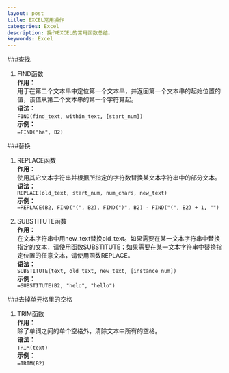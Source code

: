 ```yaml
---
layout: post
title: EXCEL常用操作
categories: Excel
description: 操作EXCEL的常用函数总结。
keywords: Excel
---
```


###查找
  1. FIND函数  
**作用：**  
用于在第二个文本串中定位第一个文本串，并返回第一个文本串的起始位置的值，该值从第二个文本串的第一个字符算起。  
**语法：**  
`FIND(find_text, within_text, [start_num])`  
**示例：**  
`=FIND("ha", B2)`  

###替换
  1. REPLACE函数  
**作用：**  
使用其它文本字符串并根据所指定的字符数替换某文本字符串中的部分文本。  
**语法：**  
`REPLACE(old_text, start_num, num_chars, new_text)`  
**示例：**  
`=REPLACE(B2, FIND("(", B2), FIND(")", B2) - FIND("(", B2) + 1, "")`  

  2. SUBSTITUTE函数  
**作用：**  
在文本字符串中用new_text替换old_text。如果需要在某一文本字符串中替换指定的文本，请使用函数SUBSTITUTE；如果需要在某一文本字符串中替换指定位置的任意文本，请使用函数REPLACE。  
**语法：**  
`SUBSTITUTE(text, old_text, new_text, [instance_num])`  
**示例：**  
`=SUBSTITUTE(B2, "helo", "hello")`  

###去掉单元格里的空格
  1. TRIM函数  
**作用：**  
除了单词之间的单个空格外，清除文本中所有的空格。  
**语法：**  
`TRIM(text)`  
**示例：**  
`=TRIM(B2)`  
